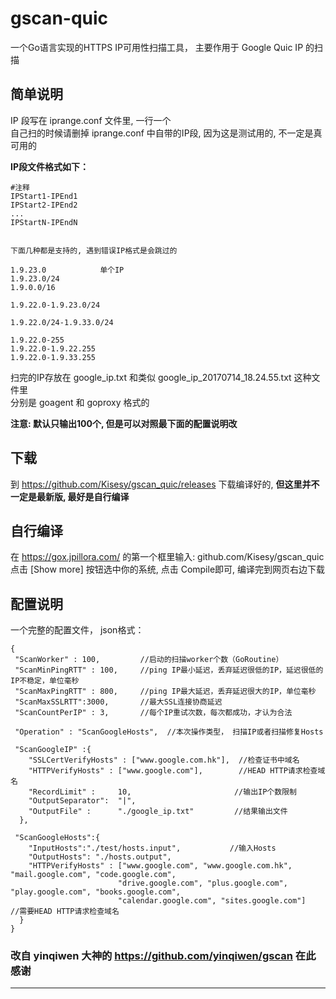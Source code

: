 
# gscan-quic

 一个Go语言实现的HTTPS IP可用性扫描工具， 主要作用于 Google Quic IP 的扫描

## 简单说明
IP 段写在 iprange.conf 文件里, 一行一个<br>
自己扫的时候请删掉 iprange.conf 中自带的IP段, 因为这是测试用的, 不一定是真可用的

**IP段文件格式如下：**

    #注释
    IPStart1-IPEnd1
    IPStart2-IPEnd2
    ...
    IPStartN-IPEndN


    下面几种都是支持的, 遇到错误IP格式是会跳过的
    
    1.9.23.0            单个IP
    1.9.23.0/24
    1.9.0.0/16
    
    1.9.22.0-1.9.23.0/24
    
    1.9.22.0/24-1.9.33.0/24
    
    1.9.22.0-255
    1.9.22.0-1.9.22.255
    1.9.22.0-1.9.33.255

扫完的IP存放在 google_ip.txt 和类似 google_ip_20170714_18.24.55.txt 这种文件里<br>
分别是 goagent 和 goproxy 格式的

**注意: 默认只输出100个, 但是可以对照最下面的配置说明改**

## 下载
到 https://github.com/Kisesy/gscan_quic/releases 下载编译好的, **但这里并不一定是最新版, 最好是自行编译**

## 自行编译
在 https://gox.jpillora.com/ 的第一个框里输入: github.com/Kisesy/gscan_quic<br>
点击 [Show more] 按钮选中你的系统, 点击 Compile即可, 编译完到网页右边下载


## 配置说明
一个完整的配置文件， json格式：

    {
     "ScanWorker" : 100,         //启动的扫描worker个数（GoRoutine）
     "ScanMinPingRTT" : 100,     //ping IP最小延迟，丢弃延迟很低的IP，延迟很低的IP不稳定，单位毫秒
     "ScanMaxPingRTT" : 800,     //ping IP最大延迟，丢弃延迟很大的IP，单位毫秒
     "ScanMaxSSLRTT":3000,       //最大SSL连接协商延迟
     "ScanCountPerIP" : 3,       //每个IP重试次数，每次都成功，才认为合法
 
     "Operation" : "ScanGoogleHosts",  //本次操作类型， 扫描IP或者扫描修复Hosts
  
     "ScanGoogleIP" :{
        "SSLCertVerifyHosts" : ["www.google.com.hk"],  //检查证书中域名
        "HTTPVerifyHosts" : ["www.google.com"],        //HEAD HTTP请求检查域名
        "RecordLimit" :     10,                       //输出IP个数限制
        "OutputSeparator":  "|",
        "OutputFile" :      "./google_ip.txt"         //结果输出文件
      },
  
     "ScanGoogleHosts":{
        "InputHosts":"./test/hosts.input",           //输入Hosts
        "OutputHosts": "./hosts.output",
        "HTTPVerifyHosts" : ["www.google.com", "www.google.com.hk", "mail.google.com", "code.google.com",
                            "drive.google.com", "plus.google.com", "play.google.com", "books.google.com",
                            "calendar.google.com", "sites.google.com"]    //需要HEAD HTTP请求检查域名
      } 
    }


### 改自 yinqiwen 大神的 https://github.com/yinqiwen/gscan 在此感谢<hr>
